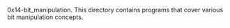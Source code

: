 0x14-bit_manipulation.
This directory contains programs that cover various bit manipulation concepts.
